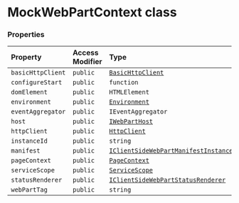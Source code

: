 # MockWebPartContext class









### Properties

| Property	   | Access Modifier | Type	| Description|
|:-------------|:----|:-------|:-----------|
|`basicHttpClient`     | `public` | [`BasicHttpClient`](../sp-client-base/basichttpclient.md) |  |
|`configureStart`     | `public` | `function` |  |
|`domElement`     | `public` | `HTMLElement` |  |
|`environment`     | `public` | [`Environment`](../sp-client-base/environment.md) |  |
|`eventAggregator`     | `public` | `IEventAggregator` |  |
|`host`     | `public` | [`IWebPartHost`](../sp-client-preview/iwebparthost.md) |  |
|`httpClient`     | `public` | [`HttpClient`](../sp-client-base/httpclient.md) |  |
|`instanceId`     | `public` | `string` |  |
|`manifest`     | `public` | [`IClientSideWebPartManifestInstance<{}>`](../sp-module-interfaces/iclientsidewebpartmanifestinstance.md) |  |
|`pageContext`     | `public` | [`PageContext`](../sp-client-base/pagecontext.md) |  |
|`serviceScope`     | `public` | [`ServiceScope`](../sp-client-base/servicescope.md) |  |
|`statusRenderer`     | `public` | [`IClientSideWebPartStatusRenderer`](../sp-client-preview/iclientsidewebpartstatusrenderer.md) |  |
|`webPartTag`     | `public` | `string` |  |






